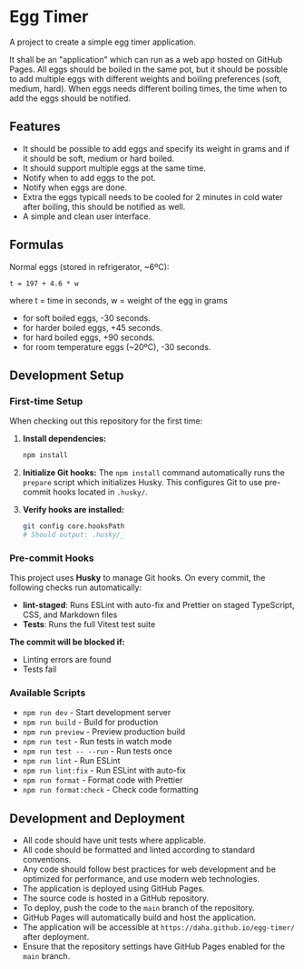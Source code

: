 # Egg Timer

A project to create a simple egg timer application.

It shall be an "application" which can run as a web app hosted on GitHub Pages.
All eggs should be boiled in the same pot, but it should be possible to add
multiple eggs with different weights and boiling preferences (soft, medium,
hard). When eggs needs different boiling times, the time when to add the eggs
should be notified.

## Features

- It should be possible to add eggs and specify its weight in grams and if it
  should be soft, medium or hard boiled.
- It should support multiple eggs at the same time.
- Notify when to add eggs to the pot.
- Notify when eggs are done.
- Extra the eggs typicall needs to be cooled for 2 minutes in cold water after
  boiling, this should be notified as well.
- A simple and clean user interface.

## Formulas

Normal eggs (stored in refrigerator, ~6ºC):

```
t = 197 + 4.6 * w
```

where t = time in seconds, w = weight of the egg in grams

- for soft boiled eggs, -30 seconds.
- for harder boiled eggs, +45 seconds.
- for hard boiled eggs, +90 seconds.
- for room temperature eggs (~20ºC), -30 seconds.

## Development Setup

### First-time Setup

When checking out this repository for the first time:

1. **Install dependencies:**

   ```bash
   npm install
   ```

2. **Initialize Git hooks:**
   The `npm install` command automatically runs the `prepare` script which initializes Husky. This configures Git to use pre-commit hooks located in `.husky/`.

3. **Verify hooks are installed:**
   ```bash
   git config core.hooksPath
   # Should output: .husky/_
   ```

### Pre-commit Hooks

This project uses **Husky** to manage Git hooks. On every commit, the following checks run automatically:

- **lint-staged**: Runs ESLint with auto-fix and Prettier on staged TypeScript, CSS, and Markdown files
- **Tests**: Runs the full Vitest test suite

**The commit will be blocked if:**

- Linting errors are found
- Tests fail

### Available Scripts

- `npm run dev` - Start development server
- `npm run build` - Build for production
- `npm run preview` - Preview production build
- `npm run test` - Run tests in watch mode
- `npm run test -- --run` - Run tests once
- `npm run lint` - Run ESLint
- `npm run lint:fix` - Run ESLint with auto-fix
- `npm run format` - Format code with Prettier
- `npm run format:check` - Check code formatting

## Development and Deployment

- All code should have unit tests where applicable.
- All code should be formatted and linted according to standard conventions.
- Any code should follow best practices for web development and be optimized for
  performance, and use modern web technologies.
- The application is deployed using GitHub Pages.
- The source code is hosted in a GitHub repository.
- To deploy, push the code to the `main` branch of the repository.
- GitHub Pages will automatically build and host the application.
- The application will be accessible at `https://daha.github.io/egg-timer/` after deployment.
- Ensure that the repository settings have GitHub Pages enabled for the `main` branch.
